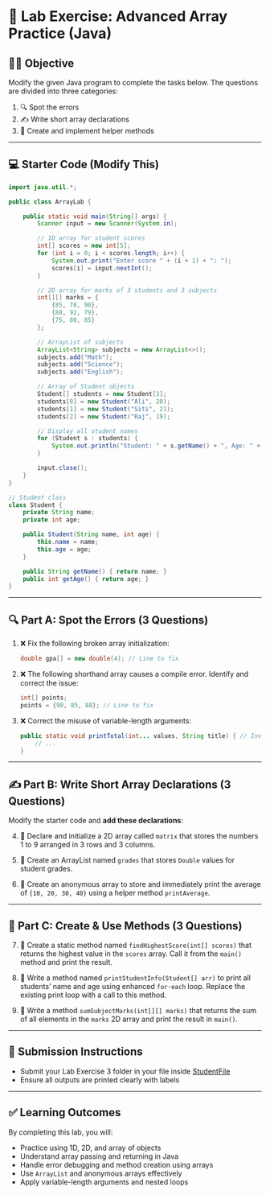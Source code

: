 

# 🧪 Lab Exercise: Advanced Array Practice (Java)

## 👨‍🏫 Objective
Modify the given Java program to complete the tasks below. The questions are divided into three categories:

1. 🔍 Spot the errors
2. ✍️ Write short array declarations
3. 🔧 Create and implement helper methods

---

## 💻 Starter Code (Modify This)

```java
import java.util.*;

public class ArrayLab {

    public static void main(String[] args) {
        Scanner input = new Scanner(System.in);

        // 1D array for student scores
        int[] scores = new int[5];
        for (int i = 0; i < scores.length; i++) {
            System.out.print("Enter score " + (i + 1) + ": ");
            scores[i] = input.nextInt();
        }

        // 2D array for marks of 3 students and 3 subjects
        int[][] marks = {
            {85, 78, 90},
            {88, 92, 79},
            {75, 80, 85}
        };

        // ArrayList of subjects
        ArrayList<String> subjects = new ArrayList<>();
        subjects.add("Math");
        subjects.add("Science");
        subjects.add("English");

        // Array of Student objects
        Student[] students = new Student[3];
        students[0] = new Student("Ali", 20);
        students[1] = new Student("Siti", 21);
        students[2] = new Student("Raj", 19);

        // Display all student names
        for (Student s : students) {
            System.out.println("Student: " + s.getName() + ", Age: " + s.getAge());
        }

        input.close();
    }
}

// Student class
class Student {
    private String name;
    private int age;

    public Student(String name, int age) {
        this.name = name;
        this.age = age;
    }

    public String getName() { return name; }
    public int getAge() { return age; }
}
```

---

## 🔍 Part A: Spot the Errors (3 Questions)

1. ❌ Fix the following broken array initialization:
   ```java
   double gpa[] = new double(4); // Line to fix
   ```

2. ❌ The following shorthand array causes a compile error. Identify and correct the issue:
   ```java
   int[] points;
   points = {90, 85, 88}; // Line to fix
   ```

3. ❌ Correct the misuse of variable-length arguments:
   ```java
   public static void printTotal(int... values, String title) { // Invalid
       // ...
   }
   ```

---

## ✍️ Part B: Write Short Array Declarations (3 Questions)

Modify the starter code and **add these declarations**:

4. 📌 Declare and initialize a 2D array called `matrix` that stores the numbers 1 to 9 arranged in 3 rows and 3 columns.

5. 📌 Create an ArrayList named `grades` that stores `Double` values for student grades.

6. 📌 Create an anonymous array to store and immediately print the average of `{10, 20, 30, 40}` using a helper method `printAverage`.

---

## 🔧 Part C: Create & Use Methods (3 Questions)

7. 🔧 Create a static method named `findHighestScore(int[] scores)` that returns the highest value in the `scores` array. Call it from the `main()` method and print the result.

8. 🔧 Write a method named `printStudentInfo(Student[] arr)` to print all students’ name and age using enhanced `for-each` loop. Replace the existing print loop with a call to this method.

9. 🔧 Write a method `sumSubjectMarks(int[][] marks)` that returns the sum of all elements in the `marks` 2D array and print the result in `main()`.

---

## 📝 Submission Instructions

- Submit your Lab Exercise 3 folder in your file inside [StudentFile](../../StudentFile/)
- Ensure all outputs are printed clearly with labels

---

## ✅ Learning Outcomes

By completing this lab, you will:

- Practice using 1D, 2D, and array of objects
- Understand array passing and returning in Java
- Handle error debugging and method creation using arrays
- Use `ArrayList` and anonymous arrays effectively
- Apply variable-length arguments and nested loops

